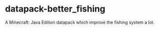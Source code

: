 # datapack-better_fishing
A Minecraft: Java Edition datapack which improve the fishing system a lot.
